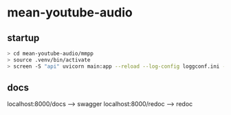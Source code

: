 # mean-youtube-audio

## startup

```bash 
> cd mean-youtube-audio/mmpp
> source .venv/bin/activate
> screen -S "api" uvicorn main:app --reload --log-config loggconf.ini --host 0.0.0.0

```

## docs
localhost:8000/docs --> swagger
localhost:8000/redoc --> redoc